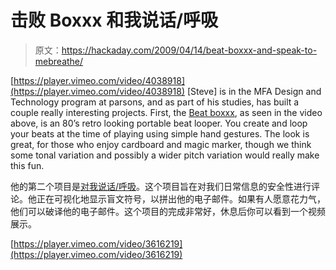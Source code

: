 # 击败 Boxxx 和我说话/呼吸

> 原文：<https://hackaday.com/2009/04/14/beat-boxxx-and-speak-to-mebreathe/>

[https://player.vimeo.com/video/4038918](https://player.vimeo.com/video/4038918)
[Steve] is in the MFA Design and Technology program at parsons, and as part of his studies, has built a couple really interesting projects. First, the [Beat boxxx](http://www.vargatron.com/blogatron/2009/04/07/beat-boxxx/), as seen in the video above, is an 80’s retro looking portable beat looper. You create and loop your beats at the time of playing using simple hand gestures. The look is great, for those who enjoy cardboard and magic marker, though we think some tonal variation and possibly a wider pitch variation would really make this fun.

他的第二个项目是[对我说话/呼吸](http://www.vargatron.com/blogatron/2009/03/12/speak-to-mebreathe/)。这个项目旨在对我们日常信息的安全性进行评论。他正在可视化地显示盲文符号，以拼出他的电子邮件。如果有人愿意花力气，他们可以破译他的电子邮件。这个项目的完成非常好，休息后你可以看到一个视频展示。

[https://player.vimeo.com/video/3616219](https://player.vimeo.com/video/3616219)